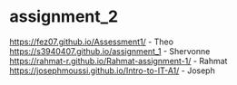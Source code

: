 # assignment_2
https://fez07.github.io/Assessment1/ - Theo
<br>
https://s3940407.github.io/assignment_1 - Shervonne
<br>
https://rahmat-r.github.io/Rahmat-assignment-1/ - Rahmat
<br>
https://josephmoussi.github.io/Intro-to-IT-A1/ - Joseph
